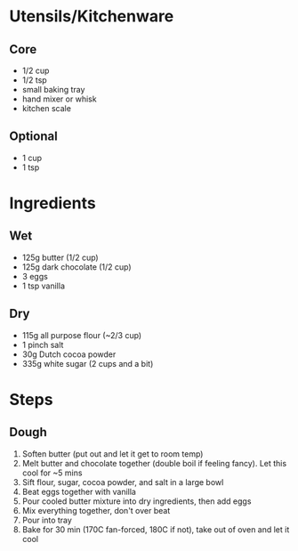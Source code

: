 # Utensils/Kitchenware

## Core

- 1/2 cup
- 1/2 tsp
- small baking tray
- hand mixer or whisk
- kitchen scale

## Optional

- 1 cup
- 1 tsp

# Ingredients

## Wet

- 125g butter (1/2 cup)
- 125g dark chocolate (1/2 cup)
- 3 eggs
- 1 tsp vanilla

## Dry

- 115g all purpose flour (~2/3 cup)
- 1 pinch salt
- 30g Dutch cocoa powder
- 335g white sugar (2 cups and a bit)

# Steps

## Dough

1. Soften butter (put out and let it get to room temp)
2. Melt butter and chocolate together (double boil if feeling fancy). Let this cool for ~5 mins
3. Sift flour, sugar, cocoa powder, and salt in a large bowl
4. Beat eggs together with vanilla
5. Pour cooled butter mixture into dry ingredients, then add eggs
6. Mix everything together, don't over beat
7. Pour into tray
8. Bake for 30 min (170C fan-forced, 180C if not), take out of oven and let it cool
